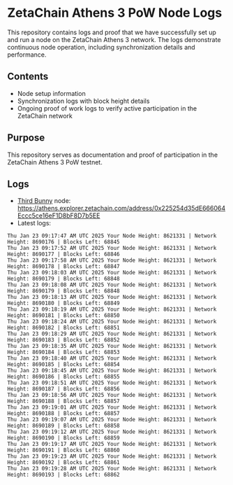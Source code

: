 # ZetaChain Athens 3 PoW Node Logs
This repository contains logs and proof that we have successfully set up and run a node on the ZetaChain Athens 3 network. The logs demonstrate continuous node operation, including synchronization details and performance.

## Contents
- Node setup information
- Synchronization logs with block height details
- Ongoing proof of work logs to verify active participation in the ZetaChain network

## Purpose
This repository serves as documentation and proof of participation in the ZetaChain Athens 3 PoW testnet.

## Logs

- [Third Bunny](https://thirdbunny.xyz/) node: https://athens.explorer.zetachain.com/address/0x225254d35dE666064Eccc5ce16eF1D8bF8D7b5EE
- Latest logs:
```
Thu Jan 23 09:17:47 AM UTC 2025 Your Node Height: 8621331 | Network Height: 8690176 | Blocks Left: 68845
Thu Jan 23 09:17:52 AM UTC 2025 Your Node Height: 8621331 | Network Height: 8690177 | Blocks Left: 68846
Thu Jan 23 09:17:58 AM UTC 2025 Your Node Height: 8621331 | Network Height: 8690178 | Blocks Left: 68847
Thu Jan 23 09:18:03 AM UTC 2025 Your Node Height: 8621331 | Network Height: 8690179 | Blocks Left: 68848
Thu Jan 23 09:18:08 AM UTC 2025 Your Node Height: 8621331 | Network Height: 8690179 | Blocks Left: 68848
Thu Jan 23 09:18:13 AM UTC 2025 Your Node Height: 8621331 | Network Height: 8690180 | Blocks Left: 68849
Thu Jan 23 09:18:19 AM UTC 2025 Your Node Height: 8621331 | Network Height: 8690181 | Blocks Left: 68850
Thu Jan 23 09:18:24 AM UTC 2025 Your Node Height: 8621331 | Network Height: 8690182 | Blocks Left: 68851
Thu Jan 23 09:18:29 AM UTC 2025 Your Node Height: 8621331 | Network Height: 8690183 | Blocks Left: 68852
Thu Jan 23 09:18:35 AM UTC 2025 Your Node Height: 8621331 | Network Height: 8690184 | Blocks Left: 68853
Thu Jan 23 09:18:40 AM UTC 2025 Your Node Height: 8621331 | Network Height: 8690185 | Blocks Left: 68854
Thu Jan 23 09:18:45 AM UTC 2025 Your Node Height: 8621331 | Network Height: 8690186 | Blocks Left: 68855
Thu Jan 23 09:18:51 AM UTC 2025 Your Node Height: 8621331 | Network Height: 8690187 | Blocks Left: 68856
Thu Jan 23 09:18:56 AM UTC 2025 Your Node Height: 8621331 | Network Height: 8690188 | Blocks Left: 68857
Thu Jan 23 09:19:01 AM UTC 2025 Your Node Height: 8621331 | Network Height: 8690188 | Blocks Left: 68857
Thu Jan 23 09:19:07 AM UTC 2025 Your Node Height: 8621331 | Network Height: 8690189 | Blocks Left: 68858
Thu Jan 23 09:19:12 AM UTC 2025 Your Node Height: 8621331 | Network Height: 8690190 | Blocks Left: 68859
Thu Jan 23 09:19:17 AM UTC 2025 Your Node Height: 8621331 | Network Height: 8690191 | Blocks Left: 68860
Thu Jan 23 09:19:23 AM UTC 2025 Your Node Height: 8621331 | Network Height: 8690192 | Blocks Left: 68861
Thu Jan 23 09:19:28 AM UTC 2025 Your Node Height: 8621331 | Network Height: 8690193 | Blocks Left: 68862
```
